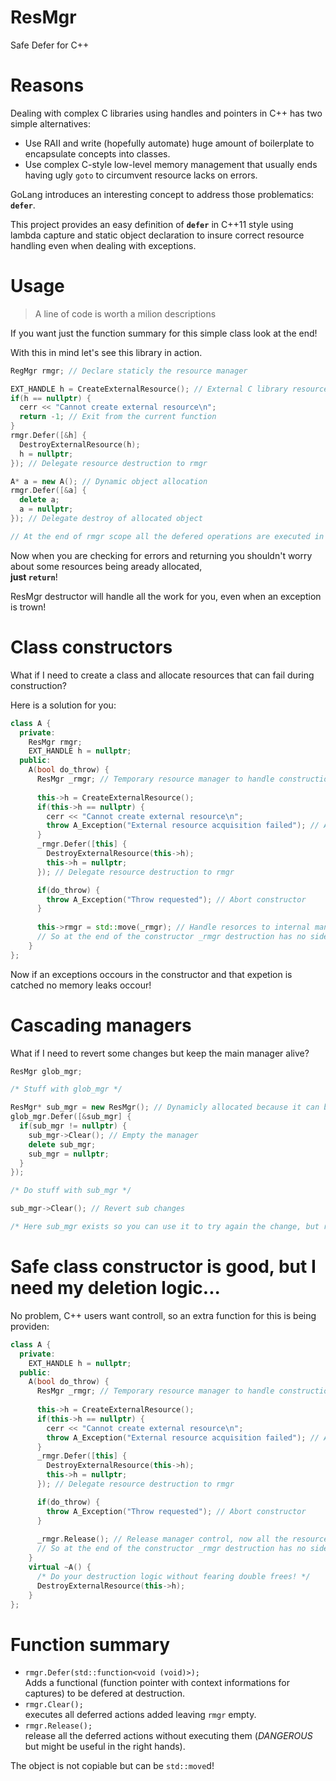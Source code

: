 # ResMgr
Safe Defer for C++

# Reasons
Dealing with complex C libraries using handles and pointers in C++ has two simple alternatives:
- Use RAII and write (hopefully automate) huge amount of boilerplate to encapsulate concepts into classes.
- Use complex C-style low-level memory management that usually ends having ugly `goto` to circumvent resource lacks on errors.

GoLang introduces an interesting concept to address those problematics: **`defer`**.

This project provides an easy definition of **`defer`** in C++11 style using lambda capture and static object declaration to insure correct resource handling even when dealing with exceptions.

# Usage

> A line of code is worth a milion descriptions

If you want just the function summary for this simple class look at the end!

With this in mind let's see this library in action.

```C++
RegMgr rmgr; // Declare staticly the resource manager

EXT_HANDLE h = CreateExternalResource(); // External C library resource
if(h == nullptr) {
  cerr << "Cannot create external resource\n";
  return -1; // Exit from the current function
}
rmgr.Defer([&h] {
  DestroyExternalResource(h);
  h = nullptr;
}); // Delegate resource destruction to rmgr

A* a = new A(); // Dynamic object allocation
rmgr.Defer([&a] {
  delete a;
  a = nullptr;
}); // Delegate destroy of allocated object

// At the end of rmgr scope all the defered operations are executed in the inverse order
```

Now when you are checking for errors and returning you shouldn't worry about some resources being aready allocated,\
**just `return`**!

ResMgr destructor will handle all the work for you, even when an exception is trown!

# Class constructors

What if I need to create a class and allocate resources that can fail during construction?

Here is a solution for you:
```C++
class A {
  private:
    ResMgr rmgr;
    EXT_HANDLE h = nullptr;
  public:
    A(bool do_throw) {
      ResMgr _rmgr; // Temporary resource manager to handle construction exceptions
      
      this->h = CreateExternalResource();
      if(this->h == nullptr) {
        cerr << "Cannot create external resource\n";
        throw A_Exception("External resource acquisition failed"); // Abort constructor
      }
      _rmgr.Defer([this] {
        DestroyExternalResource(this->h);
        this->h = nullptr;
      }); // Delegate resource destruction to rmgr

      if(do_throw) {
        throw A_Exception("Throw requested"); // Abort constructor
      }
      
      this->rmgr = std::move(_rmgr); // Handle resorces to internal manager leaving _rmgr empty
      // So at the end of the constructor _rmgr destruction has no side effects
    }
};
```

Now if an exceptions occours in the constructor and that expetion is catched no memory leaks occour!

# Cascading managers

What if I need to revert some changes but keep the main manager alive?

```C++
ResMgr glob_mgr;

/* Stuff with glob_mgr */

ResMgr* sub_mgr = new ResMgr(); // Dynamicly allocated because it can be deleted before glob_mgr!
glob_mgr.Defer([&sub_mgr] {
  if(sub_mgr != nullptr) {
    sub_mgr->Clear(); // Empty the manager
    delete sub_mgr;
    sub_mgr = nullptr;
  }
});

/* Do stuff with sub_mgr */

sub_mgr->Clear(); // Revert sub changes

/* Here sub_mgr exists so you can use it to try again the change, but remember that the order of destruction cannot be changed anymore! */
```

# Safe class constructor is good, but I need my deletion logic...

No problem, C++ users want controll, so an extra function for this is being providen:

```C++
class A {
  private:
    EXT_HANDLE h = nullptr;
  public:
    A(bool do_throw) {
      ResMgr _rmgr; // Temporary resource manager to handle construction exceptions
      
      this->h = CreateExternalResource();
      if(this->h == nullptr) {
        cerr << "Cannot create external resource\n";
        throw A_Exception("External resource acquisition failed"); // Abort constructor
      }
      _rmgr.Defer([this] {
        DestroyExternalResource(this->h);
        this->h = nullptr;
      }); // Delegate resource destruction to rmgr

      if(do_throw) {
        throw A_Exception("Throw requested"); // Abort constructor
      }
      
      _rmgr.Release(); // Release manager control, now all the resources are again fully under your control
      // So at the end of the constructor _rmgr destruction has no side effects
    }
    virtual ~A() {
      /* Do your destruction logic without fearing double frees! */
      DestroyExternalResource(this->h);
    }
};
```

# Function summary

- `rmgr.Defer(std::function<void (void)>);`\
Adds a functional (function pointer with context informations for captures) to be defered at destruction.
- `rmgr.Clear();`\
executes all deferred actions added leaving `rmgr` empty.
- `rmgr.Release();`\
release all the deferred actions without executing them (*DANGEROUS* but might be useful in the right hands).

The object is not copiable but can be `std::move`d!
